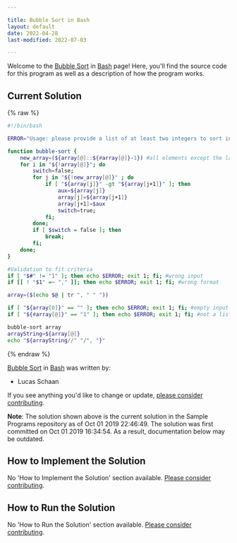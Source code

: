 ```yaml
---

title: Bubble Sort in Bash
layout: default
date: 2022-04-28
last-modified: 2022-07-03

---
```


Welcome to the [Bubble Sort](https://sampleprograms.io/projects/bubble-sort) in [Bash](https://sampleprograms.io/languages/bash) page! Here, you'll find the source code for this program as well as a description of how the program works.

## Current Solution

{% raw %}

```bash
#!/bin/bash

ERROR="Usage: please provide a list of at least two integers to sort in the format \"1, 2, 3, 4, 5\""

function bubble-sort {
	new_array=(${array[@]::${#array[@]}-1}) #all elements except the last one
	for i in "${!array[@]}"; do
		switch=false;
		for j in "${!new_array[@]}" ; do
			if [ "${array[j]}" -gt "${array[j+1]}" ]; then
				aux=${array[j]}
				array[j]=${array[j+1]}
				array[j+1]=$aux
				switch=true;
			fi;
		done;
		if [ $switch = false ]; then 
			break; 
		fi;
	done;
}

#Validation to fit criteria
if [ "$#" != "1" ]; then echo $ERROR; exit 1; fi; #wrong input
if [[ ! "$1" =~ "," ]]; then echo $ERROR; exit 1; fi; #wrong format

array=($(echo $@ | tr ", " " "))

if [ "${array[0]}" == "" ]; then echo $ERROR; exit 1; fi; #empty input
if [ "${#array[@]}" == "1" ]; then echo $ERROR; exit 1; fi; #not a list

bubble-sort array
arrayString=${array[@]}
echo "${arrayString//" "/", "}"
```

{% endraw %}

[Bubble Sort](https://sampleprograms.io/projects/bubble-sort) in [Bash](https://sampleprograms.io/languages/bash) was written by:

- Lucas Schaan

If you see anything you'd like to change or update, [please consider contributing](https://github.com/TheRenegadeCoder/sample-programs).

**Note**: The solution shown above is the current solution in the Sample Programs repository as of Oct 01 2019 22:46:49. The solution was first committed on Oct 01 2019 16:34:54. As a result, documentation below may be outdated.

## How to Implement the Solution

No 'How to Implement the Solution' section available. [Please consider contributing](https://github.com/TheRenegadeCoder/sample-programs-website).

## How to Run the Solution

No 'How to Run the Solution' section available. [Please consider contributing](https://github.com/TheRenegadeCoder/sample-programs-website).